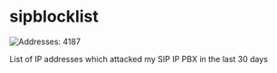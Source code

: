 # sipblocklist

![Addresses: 4187 ](https://img.shields.io/badge/Addresses-4187-green)

List of IP addresses which attacked my SIP IP PBX in the last 30 days
